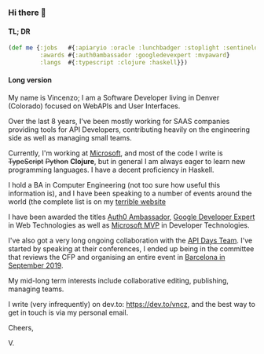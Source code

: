 ### Hi there 👋

#### TL; DR

```clojure
(def me {:jobs   #{:apiaryio :oracle :lunchbadger :stoplight :sentinelone :microsoft}
         :awards #{:auth0ambassador :googledevexpert :mvpaward}
         :langs  #{:typescript :clojure :haskell}})
```

#### Long version

My name is Vincenzo; I am a Software Developer living in Denver (Colorado) focused on WebAPIs and User Interfaces. 

Over the last 8 years, I've been mostly working for SAAS companies providing tools for API Developers, contributing heavily on the engineering side as well as managing small teams.

Currently, I'm working at [Microsoft](https://microsoft.com), and most of the code I write is ~~TypeScript~~ ~~Python~~ **Clojure**, but in general I am always eager to learn new programming languages. I have a decent proficiency in Haskell.

I hold a BA in Computer Engineering (not too sure how useful this information is), and I have been speaking to a number of events around the world (the complete list is on my [terrible website](https://vncz.codes/talks)

I have been awarded the titles [Auth0 Ambassador](https://auth0.com/blog/authors/vincenzo-chianese/), [Google Developer Expert](https://developers.google.com/community/experts/directory/profile/profile-vincenzo-chianese) in Web Technologies as well as [Microsoft MVP](https://mvp.microsoft.com/en-us/PublicProfile/5003614?fullName=Vincenzo%20Chianese) in Developer Technologies.

I've also got a very long ongoing collaboration with the [API Days Team](https://apidays.co/meet-the-team). I've started by speaking at their conferences, I ended up being in the committee that reviews the CFP and organising an entire event in [Barcelona in September 2019](https://www.youtube.com/watch?v=6NLXKhpv8I8&t=380s).

My mid-long term interests include collaborative editing, publishing, managing teams.

I write (very infrequently) on dev.to: https://dev.to/vncz, and the best way to get in touch is via my personal email.

Cheers,

V.
